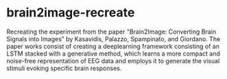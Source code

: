# brain2image-recreate
Recreating the experiment from the paper "Brain2Image: Converting Brain Signals into Images" by Kasavidis, Palazzo, Spampinato, and Giordano. The paper works consist of creating a deeplearning framework consisting of an LSTM stacked with a generative method, which learns a more compact and noise-free representation of EEG data and employs it to generate the visual stimuli evoking specific brain responses.
